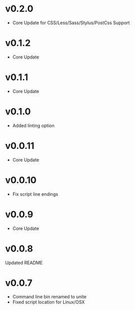 # v0.2.0
* Core Update for CSS/Less/Sass/Stylus/PostCss Support

# v0.1.2
* Core Update

# v0.1.1
* Core Update

# v0.1.0
* Added linting option

# v0.0.11
* Core Update

# v0.0.10
* Fix script line endings

# v0.0.9
* Core Update

# v0.0.8
Updated README

# v0.0.7

* Command line bin renamed to unite
* Fixed script location for Linux/OSX
